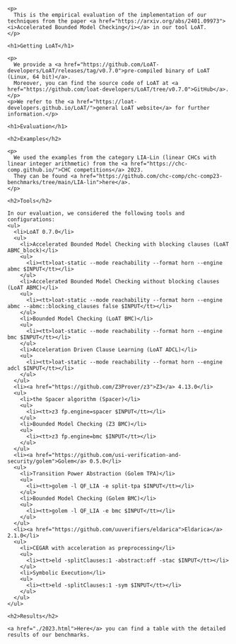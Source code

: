 <html>
  <head>
    <meta http-equiv="Content-Type" content="text/html;charset=utf-8" >
    <title>Accelerated Bounded Model Checking</title>
    <style>
      table, th, td {border: 1px solid black;}
      td {text-align: center;}
      p {text-align: justify;}
    </style>
  </head>
  <body>

    <p>
      This is the empirical evaluation of the implementation of our techniques from the paper <a href="https://arxiv.org/abs/2401.09973"><i>Accelerated Bounded Model Checking</i></a> in our tool LoAT.
    </p>

    <h1>Getting LoAT</h1>

    <p>
      We provide a <a href="https://github.com/LoAT-developers/LoAT/releases/tag/v0.7.0">pre-compiled binary of LoAT (Linux, 64 bit)</a>.
      Moreover, you can find the source code of LoAT at <a href="https://github.com/loat-developers/LoAT/tree/v0.7.0">GitHub</a>.
    </p>
    <p>We refer to the <a href="https://loat-developers.github.io/LoAT/">general LoAT website</a> for further information.</p>

    <h1>Evaluation</h1>

    <h2>Examples</h2>

    <p>
      We used the examples from the category LIA-Lin (linear CHCs with linear integer arithmetic) from the <a href="https://chc-comp.github.io/">CHC competitions</a> 2023.
      They can be found <a href="https://github.com/chc-comp/chc-comp23-benchmarks/tree/main/LIA-lin">here</a>.
    </p>

    <h2>Tools</h2>

    In our evaluation, we considered the following tools and configurations:
    <ul>
      <li>LoAT 0.7.0</li>
      <ul>
        <li>Accelerated Bounded Model Checking with blocking clauses (LoAT ABMC_block)</li>
        <ul>
          <li><tt>loat-static --mode reachability --format horn --engine abmc $INPUT</tt></li>
        </ul>
        <li>Accelerated Bounded Model Checking without blocking clauses (LoAT ABMC)</li>
        <ul>
          <li><tt>loat-static --mode reachability --format horn --engine abmc --abmc::blocking_clauses false $INPUT</tt></li>
        </ul>
        <li>Bounded Model Checking (LoAT BMC)</li>
        <ul>
          <li><tt>loat-static --mode reachability --format horn --engine bmc $INPUT</tt></li>
        </ul>
        <li>Acceleration Driven Clause Learning (LoAT ADCL)</li>
        <ul>
          <li><tt>loat-static --mode reachability --format horn --engine adcl $INPUT</tt></li>
        </ul>
      </ul>
      <li><a href="https://github.com/Z3Prover/z3">Z3</a> 4.13.0</li>
      <ul>
        <li>the Spacer algorithm (Spacer)</li>
        <ul>
          <li><tt>z3 fp.engine=spacer $INPUT</tt></li>
        </ul>
        <li>Bounded Model Checking (Z3 BMC)</li>
        <ul>
          <li><tt>z3 fp.engine=bmc $INPUT</tt></li>
        </ul>
      </ul>
      <li><a href="https://github.com/usi-verification-and-security/golem">Golem</a> 0.5.0</li>
      <ul>
        <li>Transition Power Abstraction (Golem TPA)</li>
        <ul>
          <li><tt>golem -l QF_LIA -e split-tpa $INPUT</tt></li>
        </ul>
        <li>Bounded Model Checking (Golem BMC)</li>
        <ul>
          <li><tt>golem -l QF_LIA -e bmc $INPUT</tt></li>
        </ul>
      </ul>
      <li><a href="https://github.com/uuverifiers/eldarica">Eldarica</a> 2.1.0</li>
      <ul>
        <li>CEGAR with acceleration as preprocessing</li>
        <ul>
          <li><tt>eld -splitClauses:1 -abstract:off -stac $INPUT</tt></li>
        </ul>
        <li>Symbolic Execution</li>
        <ul>
          <li><tt>eld -splitClauses:1 -sym $INPUT</tt></li>
        </ul>
      </ul>
    </ul>

    <h2>Results</h2>

    <a href="./2023.html">Here</a> you can find a table with the detailed results of our benchmarks.

  </body>
</html>
